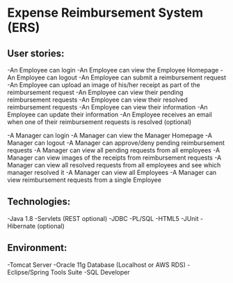 # Expense Reimbursement System (ERS) 

## User stories:
-An Employee can login
-An Employee can view the Employee Homepage
-An Employee can logout
-An Employee can submit a reimbursement request
-An Employee can upload an image of his/her receipt as part of the reimbursement request
-An Employee can view their pending reimbursement requests
-An Employee can view their resolved reimbursement requests
-An Employee can view their information
-An Employee can update their information
-An Employee receives an email when one of their reimbursement requests is resolved (optional)

-A Manager can login
-A Manager can view the Manager Homepage
-A Manager can logout
-A Manager can approve/deny pending reimbursement requests
-A Manager can view all pending requests from all employees
-A Manager can view images of the receipts from reimbursement requests
-A Manager can view all resolved requests from all employees and see which manager resolved it
-A Manager can view all Employees
-A Manager can view reimbursement requests from a single Employee

## Technologies:
-Java 1.8
-Servlets (REST optional)
-JDBC
-PL/SQL
-HTML5
-JUnit
-Hibernate (optional)

## Environment:
-Tomcat Server
-Oracle 11g Database (Localhost or AWS RDS)
-Eclipse/Spring Tools Suite
-SQL Developer